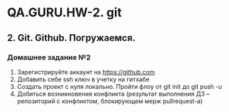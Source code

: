 # QA.GURU.HW-2. git
## 2. Git. Github. Погружаемся.
### Домашнее задание №2

1) Зарегистрируйте аккаунт на https://github.com
2) Добавить себе ssh ключ в учетку на гитхабе
3) Cоздать проект с нуля локально. Пройти флоу от git init до git push -u
4) Добиться возникновения конфликта (результат выполнения ДЗ – репозиторий с конфликтом, блокирующем мерж pullrequest-а)
